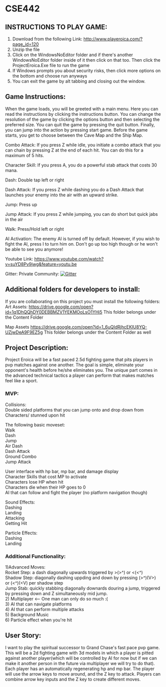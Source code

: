 # CSE442
## INSTRUCTIONS TO PLAY GAME:
1) Download from the following Link:
http://www.playeroica.com/?page_id=120
2) Unzip the file
3) Click on the WindowsNoEditor folder and if there's another WindowsNoEditor folder inside of it then click on that too. Then click the ProjectEroica.Exe file to run the game
4) If Windows prompts you about security risks, then click more options on the bottom and choose run anyways
5) You can exit the game by alt tabbing and closing out the window.

## Game Instructions:

When the game loads, you will be greeted with a main menu. Here you can read the instructions by clicking the instructions button. You can change the resolution of the game by clicking the options button and then selecting the preferred size. You can quit the game by pressing the quit button. Finally, you can jump into the action by pressing start game. Before the game starts, you get to choose between the Cave Map and the Ship Map.

Combo Attack: If you press Z while idle, you initiate a combo attack that you can chain by pressing Z at the end of each hit. You can do this for a maximum of 5 hits.

Character Skill: If you press A, you do a powerful stab attack that costs 30 mana.

Dash: Double tap left or right

Dash Attack: If you press Z while dashing you do a Dash Attack that launches your enemy into the air with an upward strike.

Jump: Press up

Jump Attack: If you press Z while jumping, you can do short but quick jabs in the air

Walk: Press/Hold left or right

AI Activation: The enemy AI is turned off by default. However, if you wish to fight the AI, press I to turn him on. Don't go up too high though or he won't be able to see you anymore!

Youtube Link:
https://www.youtube.com/watch?v=suYD8Pv9jwg&feature=youtu.be

Gitter:
Private Community:
[![Gitter](https://img.shields.io/gitter/room/DAVFoundation/DAV-Contributors.svg?style=flat-square)](https://gitter.im/442-Team-2/Lobby?utm_source=share-link&utm_medium=link&utm_campaign=share-link)

## Additional folders for developers to install:
If you are collaborating on this project you must install the following folders:
Art Assets:
https://drive.google.com/open?id=1q1DhQQhDY0DEBBMZV1YEKMOoLsO1YHi5
This folder belongs under the Content Folder

Map Assets
https://drive.google.com/open?id=1_6uQIdRjhcEKIU8YQ-UZjwDeA9F9EZ5g
This folder belongs under the Content Folder as well

## Project Description:

Project Eroica will be a fast paced 2.5d fighting game that pits players in pvp matches against one another. The goal is simple, eliminate your opponent's health before he/she eliminates you. The unique part comes in the advanced technical tactics a player can perform that makes matches feel like a sport.

### MVP:

Collisions:  
Double sided platforms that you can jump onto and drop down from  
Characters/ stunned upon hit  

The following basic moveset:  
Walk  
Dash  
Jump  
Air Dash  
Dash Attack  
Ground Combo  
Jump Attack  

User interface with hp bar, mp bar, and damage display  
Character Skills that cost MP to activate  
Characters lose HP when hit  
Characters die when their HP goes to 0  
AI that can follow and fight the player (no platform navigation though)  

Sound Effects:  
Dashing  
Landing  
Attacking  
Getting Hit  

Particle Effects:  
Dashing  
Landing  

### Additional Functionality:
 
1)Advanced Moves:  
  Rocket Step: a dash diagonally upwards triggered by >(>^) or <(<^)  
  Shadow Step: diagonally dashing uppding and down by pressing (>^)(V>) or (<^)(<V) per shadow step  
	Jump Stab: quickly stabbing diagonally downards douring a jump, triggered by pressing down and Z simultaneously mid jump.  
2) Multiplayer <-- One man can only do so much :(  
3) AI that can navigate platforms    
4) AI that can perform multiple attacks   
5) Background Music  
6) Particle effect when you're hit  

## User Story:
I want to play the spiritual successor to Grand Chase's fast pace pvp game. This will be a 2d fighting game with 3d models in which a player is pitted against another player(which will be controlled by AI for now but if we can make it another person in the future via multiplayer we will try to do that). Each player has an automatically regenerating hp and mp bar. The player will use the arrow keys to move around, and the Z key to attack. Players can combine arrow key inputs and the Z key to create different moves.
